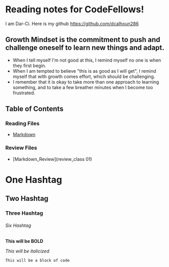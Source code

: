 # Reading notes for CodeFellows!

I am Dar-Ci.
Here is my github
https://github.com/dcalhoun286

## Growth Mindset is the commitment to push and challenge oneself to learn new things and adapt.

* When I tell myself I'm not good at this, I remind myself no one is when they first begin.
* When I am tempted to believe "this is as good as I will get", I remind myself that with growth comes effort, which should be challenging.
* I remember that it is okay to take more than one approach to learning something, and to take a few breather minutes when I become too frustrated.

## Table of Contents
### Reading Files
- [Markdown](markdown.md)


### Review Files
- [Markdown_Review](review_class 01)


# One Hashtag
## Two Hashtag
### Three Hashtag
###### Six Hashtag

**This will be BOLD**

*This will be italicized*

```
This will be a block of code
```
